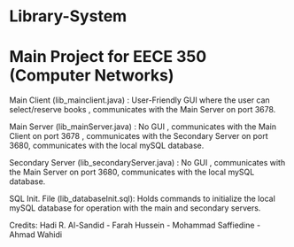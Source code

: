 # Library-System
# Main Project for EECE 350 (Computer Networks)

Main Client (lib_mainclient.java) : 
User-Friendly GUI where the user can select/reserve books , communicates with the Main Server on port 3678.

Main Server (lib_mainServer.java) :
No GUI , communicates with the Main Client on port 3678 , communicates with the Secondary Server on port 3680, communicates with the local mySQL database.

Secondary Server (lib_secondaryServer.java) :
No GUI , communicates with the Main Server on port 3680, communicates with the local mySQL database.

SQL Init. File (lib_databaseInit.sql):
Holds commands to initialize the local mySQL database for operation with the main and secondary servers.

Credits:
Hadi R. Al-Sandid - Farah Hussein - Mohammad Saffiedine - Ahmad Wahidi
